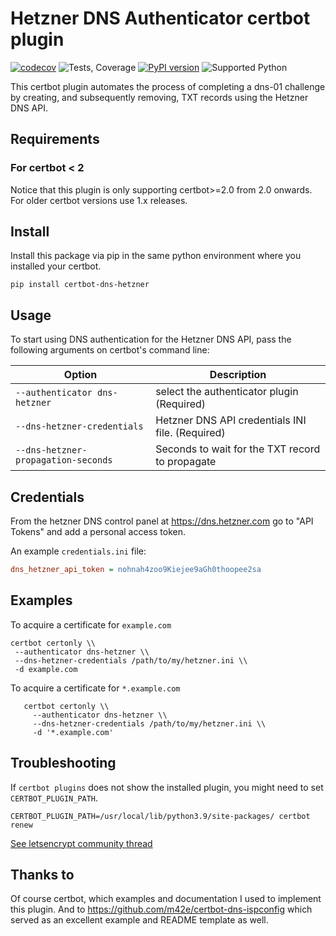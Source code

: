 # Hetzner DNS Authenticator certbot plugin
[![codecov](https://codecov.io/gh/ctrlaltcoop/certbot-dns-hetzner/branch/main/graph/badge.svg?token=3XJVTPZ0AM)](https://codecov.io/gh/ctrlaltcoop/certbot-dns-hetzner)
![Tests, Coverage](https://github.com/ctrlaltcoop/certbot-dns-hetzner/workflows/Tests,%20Coverage/badge.svg?branch=main)
[![PyPI version](https://badge.fury.io/py/certbot-dns-hetzner.svg)](https://badge.fury.io/py/certbot-dns-hetzner)
![Supported Python](https://img.shields.io/pypi/pyversions/certbot-dns-hetzner)

This certbot plugin automates the process of
completing a dns-01 challenge by creating, and
subsequently removing, TXT records using the Hetzner DNS API.

## Requirements

### For certbot < 2

Notice that this plugin is only supporting certbot>=2.0 from 2.0 onwards. For older certbot versions use 1.x releases.

## Install

Install this package via pip in the same python environment where you installed your certbot.

```
pip install certbot-dns-hetzner
```

## Usage

To start using DNS authentication for the Hetzner DNS API, pass the following arguments on certbot's command line:

| Option                                                     | Description                                      |
|------------------------------------------------------------|--------------------------------------------------|
| `--authenticator dns-hetzner`                              | select the authenticator plugin (Required)       |
| `--dns-hetzner-credentials`                                | Hetzner DNS API credentials INI file. (Required) |
| `--dns-hetzner-propagation-seconds`                        | Seconds to wait for the TXT record to propagate  |

## Credentials


From the hetzner DNS control panel at https://dns.hetzner.com go to "API Tokens" and add a personal access token.

An example ``credentials.ini`` file:

```ini
dns_hetzner_api_token = nohnah4zoo9Kiejee9aGh0thoopee2sa
```
## Examples
To acquire a certificate for `example.com`
```shell script
certbot certonly \\
 --authenticator dns-hetzner \\
 --dns-hetzner-credentials /path/to/my/hetzner.ini \\
 -d example.com
```

To acquire a certificate for ``*.example.com``
```shell script
   certbot certonly \\
     --authenticator dns-hetzner \\
     --dns-hetzner-credentials /path/to/my/hetzner.ini \\
     -d '*.example.com'
```
     
## Troubleshooting

If `certbot plugins` does not show the installed plugin, you might need to set `CERTBOT_PLUGIN_PATH`.  
```
CERTBOT_PLUGIN_PATH=/usr/local/lib/python3.9/site-packages/ certbot renew
```  
[See letsencrypt community thread](https://community.letsencrypt.org/t/how-do-i-make-certbot-find-use-an-installed-plugin/198647/5)

## Thanks to

Of course certbot, which examples and documentation I used to implement this plugin. And to https://github.com/m42e/certbot-dns-ispconfig which served as an excellent example and README template as well.

